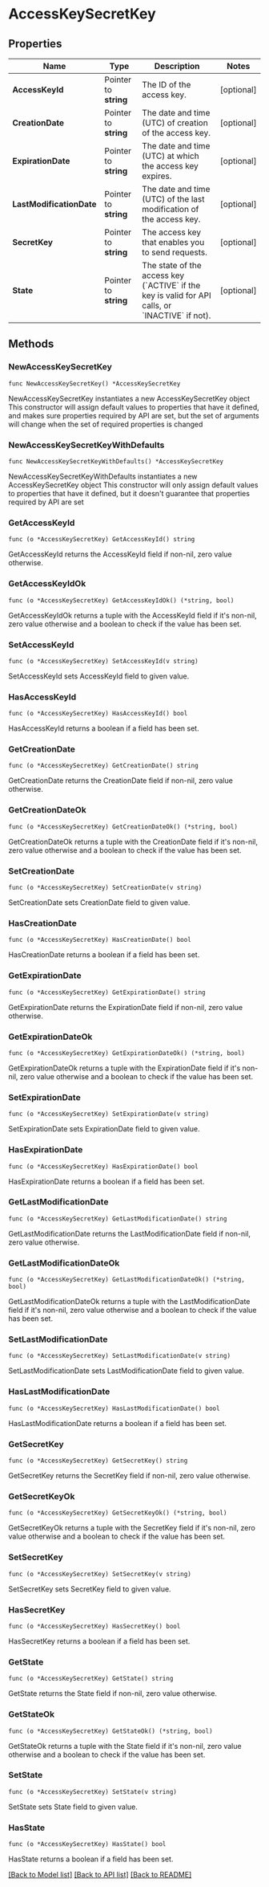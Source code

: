 # AccessKeySecretKey

## Properties

Name | Type | Description | Notes
------------ | ------------- | ------------- | -------------
**AccessKeyId** | Pointer to **string** | The ID of the access key. | [optional] 
**CreationDate** | Pointer to **string** | The date and time (UTC) of creation of the access key. | [optional] 
**ExpirationDate** | Pointer to **string** | The date and time (UTC) at which the access key expires. | [optional] 
**LastModificationDate** | Pointer to **string** | The date and time (UTC) of the last modification of the access key. | [optional] 
**SecretKey** | Pointer to **string** | The access key that enables you to send requests. | [optional] 
**State** | Pointer to **string** | The state of the access key (&#x60;ACTIVE&#x60; if the key is valid for API calls, or &#x60;INACTIVE&#x60; if not). | [optional] 

## Methods

### NewAccessKeySecretKey

`func NewAccessKeySecretKey() *AccessKeySecretKey`

NewAccessKeySecretKey instantiates a new AccessKeySecretKey object
This constructor will assign default values to properties that have it defined,
and makes sure properties required by API are set, but the set of arguments
will change when the set of required properties is changed

### NewAccessKeySecretKeyWithDefaults

`func NewAccessKeySecretKeyWithDefaults() *AccessKeySecretKey`

NewAccessKeySecretKeyWithDefaults instantiates a new AccessKeySecretKey object
This constructor will only assign default values to properties that have it defined,
but it doesn't guarantee that properties required by API are set

### GetAccessKeyId

`func (o *AccessKeySecretKey) GetAccessKeyId() string`

GetAccessKeyId returns the AccessKeyId field if non-nil, zero value otherwise.

### GetAccessKeyIdOk

`func (o *AccessKeySecretKey) GetAccessKeyIdOk() (*string, bool)`

GetAccessKeyIdOk returns a tuple with the AccessKeyId field if it's non-nil, zero value otherwise
and a boolean to check if the value has been set.

### SetAccessKeyId

`func (o *AccessKeySecretKey) SetAccessKeyId(v string)`

SetAccessKeyId sets AccessKeyId field to given value.

### HasAccessKeyId

`func (o *AccessKeySecretKey) HasAccessKeyId() bool`

HasAccessKeyId returns a boolean if a field has been set.

### GetCreationDate

`func (o *AccessKeySecretKey) GetCreationDate() string`

GetCreationDate returns the CreationDate field if non-nil, zero value otherwise.

### GetCreationDateOk

`func (o *AccessKeySecretKey) GetCreationDateOk() (*string, bool)`

GetCreationDateOk returns a tuple with the CreationDate field if it's non-nil, zero value otherwise
and a boolean to check if the value has been set.

### SetCreationDate

`func (o *AccessKeySecretKey) SetCreationDate(v string)`

SetCreationDate sets CreationDate field to given value.

### HasCreationDate

`func (o *AccessKeySecretKey) HasCreationDate() bool`

HasCreationDate returns a boolean if a field has been set.

### GetExpirationDate

`func (o *AccessKeySecretKey) GetExpirationDate() string`

GetExpirationDate returns the ExpirationDate field if non-nil, zero value otherwise.

### GetExpirationDateOk

`func (o *AccessKeySecretKey) GetExpirationDateOk() (*string, bool)`

GetExpirationDateOk returns a tuple with the ExpirationDate field if it's non-nil, zero value otherwise
and a boolean to check if the value has been set.

### SetExpirationDate

`func (o *AccessKeySecretKey) SetExpirationDate(v string)`

SetExpirationDate sets ExpirationDate field to given value.

### HasExpirationDate

`func (o *AccessKeySecretKey) HasExpirationDate() bool`

HasExpirationDate returns a boolean if a field has been set.

### GetLastModificationDate

`func (o *AccessKeySecretKey) GetLastModificationDate() string`

GetLastModificationDate returns the LastModificationDate field if non-nil, zero value otherwise.

### GetLastModificationDateOk

`func (o *AccessKeySecretKey) GetLastModificationDateOk() (*string, bool)`

GetLastModificationDateOk returns a tuple with the LastModificationDate field if it's non-nil, zero value otherwise
and a boolean to check if the value has been set.

### SetLastModificationDate

`func (o *AccessKeySecretKey) SetLastModificationDate(v string)`

SetLastModificationDate sets LastModificationDate field to given value.

### HasLastModificationDate

`func (o *AccessKeySecretKey) HasLastModificationDate() bool`

HasLastModificationDate returns a boolean if a field has been set.

### GetSecretKey

`func (o *AccessKeySecretKey) GetSecretKey() string`

GetSecretKey returns the SecretKey field if non-nil, zero value otherwise.

### GetSecretKeyOk

`func (o *AccessKeySecretKey) GetSecretKeyOk() (*string, bool)`

GetSecretKeyOk returns a tuple with the SecretKey field if it's non-nil, zero value otherwise
and a boolean to check if the value has been set.

### SetSecretKey

`func (o *AccessKeySecretKey) SetSecretKey(v string)`

SetSecretKey sets SecretKey field to given value.

### HasSecretKey

`func (o *AccessKeySecretKey) HasSecretKey() bool`

HasSecretKey returns a boolean if a field has been set.

### GetState

`func (o *AccessKeySecretKey) GetState() string`

GetState returns the State field if non-nil, zero value otherwise.

### GetStateOk

`func (o *AccessKeySecretKey) GetStateOk() (*string, bool)`

GetStateOk returns a tuple with the State field if it's non-nil, zero value otherwise
and a boolean to check if the value has been set.

### SetState

`func (o *AccessKeySecretKey) SetState(v string)`

SetState sets State field to given value.

### HasState

`func (o *AccessKeySecretKey) HasState() bool`

HasState returns a boolean if a field has been set.


[[Back to Model list]](../README.md#documentation-for-models) [[Back to API list]](../README.md#documentation-for-api-endpoints) [[Back to README]](../README.md)


